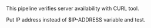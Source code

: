 This pipeline verifies server availability with CURL tool.

Put IP address instead of $IP-ADDRESS variable and test.
